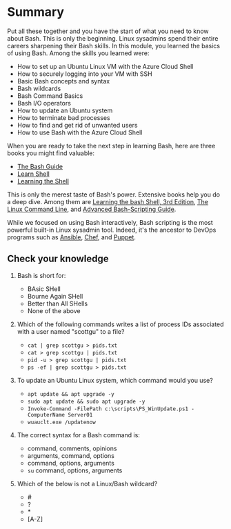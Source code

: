 # Summary

Put all these together and you have the start of what you need to know about Bash.
This is only the beginning. Linux sysadmins spend their entire careers sharpening their Bash skills. 
In this module, you learned the basics of using Bash. Among the skills you learned were:

- How to set up an Ubuntu Linux VM with the Azure Cloud Shell
- How to securely logging into your VM with SSH
- Basic Bash concepts and syntax
- Bash wildcards
- Bash Command Basics
- Bash I/O operators
- How to update an Ubuntu system
- How to terminate bad processes
- How to find and get rid of unwanted users
- How to use Bash with the Azure Cloud Shell

When you are ready to take the next step in learning Bash, here are three books you might find valuable:

- [The Bash Guide](https://guide.bash.academy/)
- [Learn Shell](https://www.learnshell.org/)
- [Learning the Shell](http://linuxcommand.org/lc3_learning_the_shell.php)

This is only the merest taste of Bash's power. Extensive books help you do a deep dive. Among them are [Learning the bash Shell, 3rd Edition](http://shop.oreilly.com/product/9780596009656.do), [The Linux Command Line](http://linuxcommand.org/tlcl.php), and [Advanced Bash-Scripting Guide](https://www.tldp.org/LDP/abs/html/).

While we focused on using Bash interactively, Bash scripting is the most powerful built-in Linux sysadmin tool. Indeed, it's the ancestor to DevOps programs such as [Ansible](https://www.ansible.com/), [Chef](https://www.chef.io/), and [Puppet](https://puppet.com/).

## Check your knowledge

1. Bash is short for:
	- BAsic SHell
	- Bourne Again SHell
	- Better than All SHells
	- None of the above

1. Which of the following commands writes a list of process IDs associated with a user named "scottgu" to a file?
	- `cat | grep scottgu > pids.txt`
	- `cat > grep scottgu | pids.txt`
	- `pid -u > grep scottgu | pids.txt`
	- `ps -ef | grep scottgu > pids.txt`

1. To update an Ubuntu Linux system, which command would you use?
	- `apt update && apt upgrade -y`
	- `sudo apt update && sudo apt upgrade -y`
	- `Invoke-Command -FilePath c:\scripts\PS_WinUpdate.ps1 -ComputerName Server01`
	- `wuauclt.exe /updatenow`

1.	The correct syntax for a Bash command is:
	- command, comments, opinions  
	- arguments, command, options 
	- command, options, arguments
	- `su` command, options, arguments  

1. Which of the below is not a Linux/Bash wildcard?
	- \#
	- ?
	- \*
	- [A-Z]
